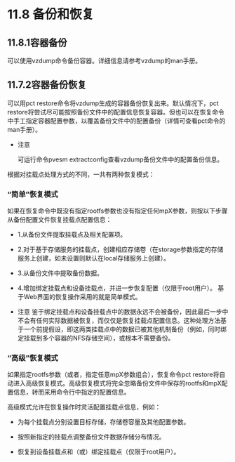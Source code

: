 # 11.8 备份和恢复

## 11.8.1容器备份

可以使用vzdump命令备份容器。详细信息请参考vzdump的man手册。

## 11.7.2容器备份恢复

可以用pct restore命令将vzdump生成的容器备份恢复出来。默认情况下，pct restore将尝试尽可能按照备份文件中的配置信息恢复容器。但也可以在恢复命令中手工指定容器配置参数，以覆盖备份文件中的配置备份（详情可查看pct命令的man手册）。

- 注意
  
  可运行命令pvesm extractconfig查看vzdump备份文件中的配置备份信息。

根据对挂载点处理方式的不同，一共有两种恢复模式：

### “简单”恢复模式

如果在恢复命令中既没有指定rootfs参数也没有指定任何mpX参数，则按以下步骤从备份配置文件恢复挂载点配置信息：

 - 1.从备份文件提取挂载点及相关配置项。
 
 - 2.对于基于存储服务的挂载点，创建相应存储卷（在storage参数指定的存储服务上创建，如未设置则默认在local存储服务上创建）。
  
 - 3.从备份文件中提取备份数据。

 - 4.增加绑定挂载点和设备挂载点，并进一步恢复配置（仅限于root用户）。
基于Web界面的恢复操作采用的就是简单模式。

- 注意
  鉴于绑定挂载点和设备挂载点中的数据永远不会被备份，因此最后一步中不会有任何实际数据被恢复，而仅仅是恢复挂载点配置信息。这种处理方法基于一个前提假设，即这两类挂载点中的数据已被其他机制备份（例如，同时绑定挂载到多个容器的NFS存储空间），或根本不需要备份。

### “高级”恢复模式

如果指定rootfs参数（或者，指定任意mpX参数组合），恢复命令pct restore将自动进入高级恢复模式。高级恢复模式将完全忽略备份文件中保存的rootfs和mpX配置信息，转而采用命令行中指定的配置信息。

高级模式允许在恢复操作时灵活配置挂载点信息，例如：

- 为每个挂载点分别设置目标存储，存储卷容量及其他配置参数。

- 按照新指定的挂载点调整备份文件数据存储分布情况。

- 恢复到设备挂载点和（或）绑定挂载点（仅限于root用户）。
